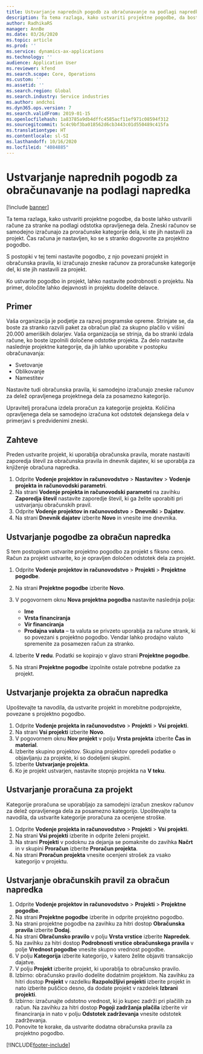 ```yaml
---
title: Ustvarjanje naprednih pogodb za obračunavanje na podlagi napredka
description: Ta tema razlaga, kako ustvariti projektne pogodbe, da boste lahko ustvarili račune za stranke na podlagi odstotka opravljenega dela.
author: RadhikaRS
manager: AnnBe
ms.date: 03/26/2020
ms.topic: article
ms.prod: ''
ms.service: dynamics-ax-applications
ms.technology: ''
audience: Application User
ms.reviewer: kfend
ms.search.scope: Core, Operations
ms.custom: ''
ms.assetid: ''
ms.search.region: Global
ms.search.industry: Service industries
ms.author: andchoi
ms.dyn365.ops.version: 7
ms.search.validFrom: 2019-01-15
ms.openlocfilehash: 1a83785a9db4dffc4585acf11ef971c08594f312
ms.sourcegitcommit: 5c4c9bf3ba018562d6cb3443c01d550489c415fa
ms.translationtype: HT
ms.contentlocale: sl-SI
ms.lasthandoff: 10/16/2020
ms.locfileid: "4084885"
---
```

# <a name="create-advanced-contracts-for-billing-based-on-progress"></a>Ustvarjanje naprednih pogodb za obračunavanje na podlagi napredka
[!include [banner](../includes/banner.md)]

Ta tema razlaga, kako ustvariti projektne pogodbe, da boste lahko ustvarili račune za stranke na podlagi odstotka opravljenega dela. Zneski računov se samodejno izračunajo za proračunske kategorije dela, ki ste jih nastavili za projekt. Čas računa je nastavljen, ko se s stranko dogovorite za projektno pogodbo.

S postopki v tej temi nastavite pogodbo, z njo povezani projekt in obračunska pravila, ki izračunajo zneske računov za proračunske kategorije del, ki ste jih nastavili za projekt.

Ko ustvarite pogodbo in projekt, lahko nastavite podrobnosti o projektu. Na primer, določite lahko dejavnosti in projektu dodelite delavce.

## <a name="example"></a>Primer

Vaša organizacija je podjetje za razvoj programske opreme. Strinjate se, da boste za stranko razvili paket za obračun plač za skupno plačilo v višini 20.000 ameriških dolarjev. Vaša organizacija se strinja, da bo stranki izdala račune, ko boste izpolnili določene odstotke projekta. Za delo nastavite naslednje projektne kategorije, da jih lahko uporabite v postopku obračunavanja:

- Svetovanje
- Oblikovanje
- Namestitev

Nastavite tudi obračunska pravila, ki samodejno izračunajo zneske računov za delež opravljenega projektnega dela za posamezno kategorijo.

Upravitelj proračuna izdela proračun za kategorije projekta. Količina opravljenega dela se samodejno izračuna kot odstotek dejanskega dela v primerjavi s predvidenimi zneski.

## <a name="prerequisites"></a>Zahteve

Preden ustvarite projekt, ki uporablja obračunska pravila, morate nastaviti zaporedja števil za obračunska pravila in dnevnik dajatev, ki se uporablja za knjiženje obračuna napredka.

1. Odprite **Vodenje projektov in računovodstvo** \> **Nastavitev** \> **Vodenje projekta in računovodski parametri**.
2. Na strani **Vodenje projekta in računovodski parametri** na zavihku **Zaporedja števil** nastavite zaporedje števil, ki ga želite uporabiti pri ustvarjanju obračunskih pravil.
3. Odprite **Vodenje projektov in računovodstvo** \> **Dnevniki** \> **Dajatev**.
4. Na strani **Dnevnik dajatev** izberite **Novo** in vnesite ime dnevnika.

## <a name="create-a-contract-for-progress-billings"></a>Ustvarjanje pogodbe za obračun napredka

S tem postopkom ustvarite projektno pogodbo za projekt s fiksno ceno. Račun za projekt ustvarite, ko je opravljen določen odstotek dela za projekt.

1. Odprite **Vodenje projektov in računovodstvo** \> **Projekti** \> **Projektne pogodbe**.
2. Na strani **Projektne pogodbe** izberite **Novo**.
3. V pogovornem oknu **Nova projektna pogodba** nastavite naslednja polja:

    - **Ime**
    - **Vrsta financiranja**
    - **Vir financiranja**
    - **Prodajna valuta** – ta valuta se privzeto uporablja za račune strank, ki so povezani s projektno pogodbo. Vendar lahko prodajno valuto spremenite za posamezen račun za stranko.

4. Izberite **V redu**. Podatki se kopirajo v glavo strani **Projektne pogodbe**.
5. Na strani **Projektne pogodbe** izpolnite ostale potrebne podatke za projekt.

## <a name="create-a-project-for-progress-billings"></a>Ustvarjanje projekta za obračun napredka

Upoštevajte ta navodila, da ustvarite projekt in morebitne podprojekte, povezane s projektno pogodbo.

1. Odprite **Vodenje projekta in računovodstvo** \> **Projekti** \> **Vsi projekti**.
2. Na strani **Vsi projekti** izberite **Novo**.
3. V pogovornem oknu **Nov projekt** v polju **Vrsta projekta** izberite **Čas in material**.
4. Izberite skupino projektov. Skupina projektov opredeli podatke o objavljanju za projekte, ki so dodeljeni skupini.
5. Izberite **Ustvarjanje projekta**.
6. Ko je projekt ustvarjen, nastavite stopnjo projekta na **V teku**.

## <a name="create-a-budget-for-a-project"></a>Ustvarjanje proračuna za projekt

Kategorije proračuna se uporabljajo za samodejni izračun zneskov računov za delež opravljenega dela za posamezno kategorijo. Upoštevajte ta navodila, da ustvarite kategorije proračuna za ocenjene stroške.

1. Odprite **Vodenje projekta in računovodstvo** \> **Projekti** \> **Vsi projekti**.
2. Na strani **Vsi projekti** izberite in odprite želeni projekt.
3. Na strani **Projekti** v podoknu za dejanja se pomaknite do zavihka **Načrt** in v skupini **Proračun** izberite **Proračun projekta**.
4. Na strani **Proračun projekta** vnesite ocenjeni strošek za vsako kategorijo v projektu.

## <a name="create-billing-rules-for-progress-billings"></a>Ustvarjanje obračunskih pravil za obračun napredka

1. Odprite **Vodenje projektov in računovodstvo** \> **Projekti** \> **Projektne pogodbe**.
2. Na strani **Projektne pogodbe** izberite in odprite projektno pogodbo.
3. Na strani projektne pogodbe na zavihku za hitri dostop **Obračunska pravila** izberite **Dodaj**.
4. Na strani **Obračunsko pravilo** v polju **Vrsta vrstice** izberite **Napredek**.
5. Na zavihku za hitri dostop **Podrobnosti vrstice obračunskega pravila** v polje **Vrednost pogodbe** vnesite skupno vrednost pogodbe.
6. V polju **Kategorija** izberite kategorijo, v katero želite objaviti transakcijo dajatve.
7. V polju **Projekt** izberite projekt, ki uporablja to obračunsko pravilo.
8. Izbirno: obračunsko pravilo dodelite dodatnim projektom. Na zavihku za hitri dostop **Projekt** v razdelku **Razpoložljivi projekti** izberite projekt in nato izberite puščico desno, da dodate projekt v razdelek **Izbrani projekti**.
9. Izbirno: izračunajte odstotno vrednost, ki jo kupec zadrži pri plačilih za račun. Na zavihku za hitri dostop **Pogoji zadržanja plačila** izberite vir financiranja in nato v polju **Odstotek zadrževanja** vnesite odstotek zadrževanja.
10. Ponovite te korake, da ustvarite dodatna obračunska pravila za projektno pogodbo.


[!INCLUDE[footer-include](../includes/footer-banner.md)]
